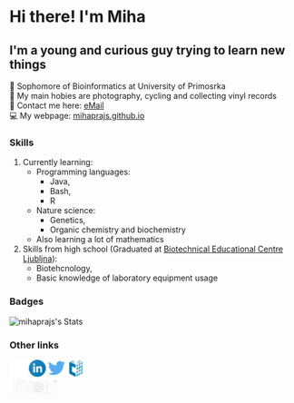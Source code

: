 Hi there! I'm Miha
=================================================================

I'm a young and curious guy trying to learn new things
-----------------------------------------------------------------

🏫 Sophomore of Bioinformatics at University of Primosrka <br>
🏓 My main hobies are photography, cycling and collecting vinyl records <br>
📧 Contact me here: [eMail](mailto:rvkrexzat@mozmail.com) <br>
💻 My webpage: <a href="https://mihaprajs.github.io">mihaprajs.github.io</a>

### Skills
1. Currently learning:
    * Programming languages:
      - Java,
      - Bash,
      - R
    * Nature science:
      - Genetics,
      - Organic chemistry and biochemistry
    * Also learning a lot of mathematics
2. Skills from high school (Graduated at [Biotechnical Educational Centre Ljubljna](https://www.bic-lj.si/biotechnical-educational-centre-ljubljana)):
    * Biotehcnology,
    * Basic knowledge of laboratory equipment usage

### Badges
![mihaprajs's Stats](https://github-readme-stats.vercel.app/api?username=mihaprajs&theme=dracula&show_icons=true&hide_border=true&count_private=true)

### Other links
<p>
  <a href="https://github.com/mihaprajs?tab=repositories"><img src="./Styles/GithubLogo.png" height="30" alt="Github portfolio"></a>
  <a href="https://www.linkedin.com/in/mihaprajs"><img src="./Styles/LinkedinLogo.png" height="30" alt="LinkdIn"></a>
  <a href="https://www.twitter.com/mihaprajs"><img src="./Styles/TwitterLogo.png" height="30" alt="X.com"></a>
  <a href="https://plus.cobiss.net/cobiss/si/en/bib/search/expert?c=ar%3D321992035&db=cobib&mat=allmaterials"><img src="./Styles/CobissPlusLogo.png" height="30" alt="Cobiss+"></a><br>
  <a href="https://www.discogs.com/user/mikael2603/collection"><img src="./Styles/DiscogsLogo.png" height="30" alt="Discogs"></a>
</p>

<!--
**mihaprajs/mihaprajs** is a ✨ _special_ ✨ repository because its `README.md` (this file) appears on your GitHub profile.

Here are some ideas to get you started:

- 🔭 I’m currently working on ...
- 🌱 I’m currently learning ...
- 👯 I’m looking to collaborate on ...
- 🤔 I’m looking for help with ...
- 💬 Ask me about ...
- 📫 How to reach me: ...
- 😄 Pronouns: ...
- ⚡ Fun fact: ...
-->
